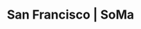 ---
title:  "San Francisco | SoMa"
image: 'regions/san-francisco/soma.jpg'
section_1_header: "SoMa"
section_1_alt_header: "in Soma"
description: >
    An epicenter of both enterprise and nightlife, SoMa (South of Market) is home to the biggest building developments in 
    San Francisco as well as a high density of tech startups - making it one of the hottest neighborhoods for recent Bay 
    Area transplants. While a multitude of gorgeous new high rises boast spectacular views and convenience, many of the 
    luxury condos, lofts and apartments lack closet space. While some buildings have some storage on site, availability is 
    limited and often very expensive. 
section_2_header: "Need more space in SoMa?"
section_3_header: "Omni Picks in SoMa"
permalink: /san-francisco/soma/
google_maps_link: "https://www.google.com/maps/d/u/0/embed?mid=zhzCiwYZIgW0.kk_wQKagUnRI"
alt_header: true
places:
    coffee:
        - '<a href="https://sightglasscoffee.com/">Sightglass Coffee | 270 7th Street</a>'
        - '<a href="https://bluebottlecoffee.com/cafes/mint-plaza">Blue Bottle | 66 Mint Plaza</a>'
    restaurants:
        - '<a href="http://marlowesf.com/">Marlowe | 500 Brannan Street</a>'
        - '<a href="http://www.zerozerosf.com/">Zero Zero | 826 Folsom Street</a>'
        - '<a href="http://cockscombsf.com/">Cockscomb | 564 4th Street</a>'
    bars:
        - '<a href="http://citybeerstore.com/">City Beer Store | 1168 Folsom Street</a>'
        - '<a href="http://pressclubsf.com/">Press Club | 20 Yerba Buena Lane</a>'
        - '<a href="http://www.hotelutah.com/">Hotel Utah | 500 4th Street</a>'
buildings:
    - '<a href="http://www.equityapartments.com/san-francisco-bay/soma/77-bluxome-apartments">77 Bluxome Apartments</a>'
    - '<a href="http://vanguardproperties.com/building/Blu">SF Blu</a>'
    - '<a href="https://sfmoderncondos.com/neighborhoods/south-of-market-soma/the-palms/">The Palms</a>'
    - '<a href="http://www.panoramiclivingsf.com/?gclid=CN-y1M-lt8sCFZNgfgod78EA7g">Panoramic Residences</a>'
    - '<a href="http://stevensonlofts.com/">Stevenson Lofts</a>'
    - '<a href="http://www.essexapartmenthomes.com/california/san-francisco-bay-area/fremont/stevenson-place">Stevenson Place</a>'
    - '<a href="https://sfmoderncondos.com/neighborhoods/south-of-market-soma/soma-grand/">SOMA Grand</a>'
    - '<a href="http://www.somaresidences.com/">SOMA Residences</a>'
    - '<a href="http://www.somaat788.com/">SOMA at 788</a>'
    - '<a href="http://www.equityapartments.com/san-francisco-bay/soma/soma-square-apartments">Soma Square</a>'
    - '<a href="http://www.essexapartmenthomes.com/california/san-francisco-bay-area/san-francisco/bennett-lofts-soma-potrero">Bennett Lofts</a>'
    - '<a href="http://www.essexapartmenthomes.com/california/san-francisco-bay-area/san-francisco/mosso">Mosso</a>'
    - '<a href="http://www.equityapartments.com/san-francisco-bay/soma/soma-square-apartments">SOMA Square</a>'
    - '<a href="http://thewilsonsf.com/">The Wilson</a>'
sitemap:
    priority: 0.7
    changefreq: monthly
---